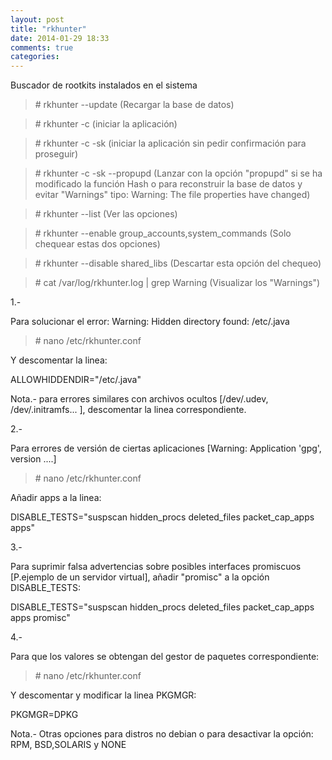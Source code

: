 ```yaml
---
layout: post
title: "rkhunter"
date: 2014-01-29 18:33
comments: true
categories: 
---
```

Buscador de rootkits instalados en el sistema

>\# rkhunter --update  (Recargar la base de datos)

>\# rkhunter -c  (iniciar la aplicación)

>\# rkhunter -c -sk (iniciar la aplicación sin pedir confirmación para proseguir)

>\# rkhunter -c -sk --propupd (Lanzar con la opción "propupd" si se ha modificado la función Hash o para reconstruir la base de datos y evitar "Warnings" tipo: Warning: The file properties have changed)

>\# rkhunter --list (Ver las opciones)

>\# rkhunter --enable group_accounts,system_commands  (Solo chequear estas dos opciones)

>\# rkhunter --disable shared_libs  (Descartar esta opción del chequeo)

>\# cat /var/log/rkhunter.log | grep Warning (Visualizar los "Warnings")

1.-

Para solucionar el error: Warning: Hidden directory found: /etc/.java

>\# nano /etc/rkhunter.conf

Y descomentar la linea:

ALLOWHIDDENDIR="/etc/.java"

Nota.- para errores similares con archivos ocultos [/dev/.udev, /dev/.initramfs... ], descomentar la linea correspondiente.

2.-

Para errores de versión de ciertas aplicaciones [Warning: Application 'gpg', version ....]

>\# nano /etc/rkhunter.conf

Añadir apps a la linea:

DISABLE_TESTS="suspscan hidden_procs deleted_files packet_cap_apps apps"

3.-

Para suprimir falsa advertencias sobre posibles interfaces promiscuos [P.ejemplo de un servidor virtual], añadir "promisc" a la opción DISABLE_TESTS:

DISABLE_TESTS="suspscan hidden_procs deleted_files packet_cap_apps apps promisc"

4.-

Para que los valores se obtengan del gestor de paquetes correspondiente:

>\# nano /etc/rkhunter.conf

Y descomentar y modificar la linea PKGMGR:

PKGMGR=DPKG

Nota.- Otras opciones para distros no debian o para desactivar la opción: RPM, BSD,SOLARIS y NONE 

